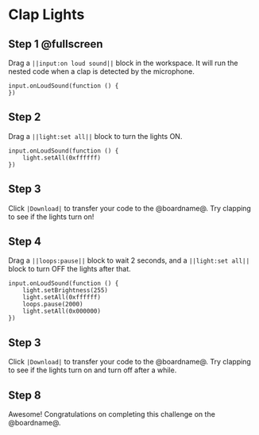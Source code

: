 # Clap Lights

## Step 1 @fullscreen

Drag a ``||input:on loud sound||`` block in the workspace. It will run the nested code when
a clap is detected by the microphone.

```blocks
input.onLoudSound(function () {
})
```

## Step 2

Drag a ``||light:set all||`` block to turn the lights ON.

```blocks
input.onLoudSound(function () {
    light.setAll(0xffffff)
})
```

## Step 3

Click ``|Download|`` to transfer your code to the @boardname@. Try clapping to see if the lights turn on!

## Step 4

Drag a ``||loops:pause||`` block to wait 2 seconds, and a ``||light:set all||`` block to turn OFF the lights after that.

```blocks
input.onLoudSound(function () {
    light.setBrightness(255)
    light.setAll(0xffffff)
    loops.pause(2000)
    light.setAll(0x000000)
})
```

## Step 3

Click ``|Download|`` to transfer your code to the @boardname@. Try clapping to see if the lights turn on
and turn off after a while.

## Step 8

Awesome! Congratulations on completing this challenge on the @boardname@.
